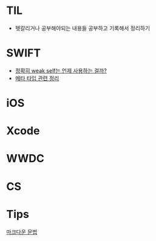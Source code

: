 # TIL

- 헷갈리거나 공부해야되는 내용들 공부하고 기록해서 정리하기

# SWIFT

- [정확히 weak self는 언제 사용하는 걸까?](https://github.com/KangChangHyeok/TIL/issues/2)  
- [메타 타입 관련 정리](https://github.com/KangChangHyeok/TIL/issues/4)

# iOS

# Xcode

# WWDC

# CS



# Tips

[마크다운 문법](https://github.com/KangChangHyeok/TIL/issues/1)
